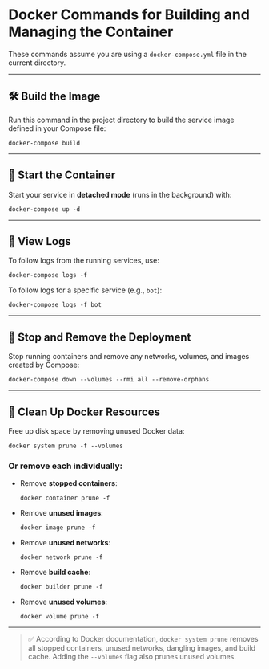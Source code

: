 # Docker Commands for Building and Managing the Container

These commands assume you are using a `docker-compose.yml` file in the current directory.

---

## 🛠️ Build the Image

Run this command in the project directory to build the service image defined in your Compose file:

```
docker-compose build
```

---

## 🚀 Start the Container

Start your service in **detached mode** (runs in the background) with:

```
docker-compose up -d
```

---

## 📜 View Logs

To follow logs from the running services, use:

```
docker-compose logs -f
```

To follow logs for a specific service (e.g., `bot`):

```
docker-compose logs -f bot
```

---

## 🛑 Stop and Remove the Deployment

Stop running containers and remove any networks, volumes, and images created by Compose:

```
docker-compose down --volumes --rmi all --remove-orphans
```

---

## 🧹 Clean Up Docker Resources

Free up disk space by removing unused Docker data:

```
docker system prune -f --volumes
```

### Or remove each individually:

- Remove **stopped containers**:
  ```
  docker container prune -f
  ```

- Remove **unused images**:
  ```
  docker image prune -f
  ```

- Remove **unused networks**:
  ```
  docker network prune -f
  ```

- Remove **build cache**:
  ```
  docker builder prune -f
  ```

- Remove **unused volumes**:
  ```
  docker volume prune -f
  ```

---

> ✅ According to Docker documentation, `docker system prune` removes all stopped containers, unused networks, dangling images, and build cache. Adding the `--volumes` flag also prunes unused volumes.
